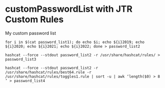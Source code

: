 # customPasswordList with JTR Custom Rules
My custom password list


```
for i in $(cat password_list1); do echo $i; echo ${i}2019; echo ${i}2020; echo ${i}2021; echo ${i}2022; done > password_list2
```

```
hashcat --force --stdout password_list2 -r /usr/share/hashcat/rules/ > password_list3
```

```
hashcat --force --stdout password_list2 -r /usr/share/hashcat/rules/best64.rule -r /usr/share/hashcat/rules/toggles1.rule | sort -u | awk ‘length($0) > 8 ’ > password_list4
```

